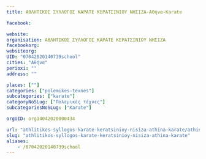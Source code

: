 ```yaml
---
title: ΑΘΛΗΤΙΚΟΣ ΣΥΛΛΟΓΟΣ ΚΑΡΑΤΕ ΚΕΡΑΤΣΙΝΙΟΥ ΝΗΣΙΖΑ-Αθήνα-Karate

facebook:

website:
organisation: ΑΘΛΗΤΙΚΟΣ ΣΥΛΛΟΓΟΣ ΚΑΡΑΤΕ ΚΕΡΑΤΣΙΝΙΟΥ ΝΗΣΙΖΑ
facebookorg:
websiteorg:
UID: "07042020140739school"
cities: "Αθήνα"
perioxi: ""
address: ""

places: [""]
categories: ["polemikes-texnes"]
subcategories: ["karate"]
categoryNoSLug: ["Πολεμικές τέχνες"]
subcategoriesNoSLug: ["Karate"]

orgUID: org14042020000434

url: "athlitikos-syllogos-karate-keratsinioy-nisiza-athina-karate/athina//"
slug: "athlitikos-syllogos-karate-keratsinioy-nisiza-athina-karate"
aliases:
    - /07042020140739school
---
```





